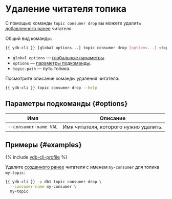 # Удаление читателя топика

С помощью команды `topic consumer drop` вы можете удалить [добавленного ранее](topic-consumer-add.md) читателя.

Общий вид команды:

```bash
{{ ydb-cli }} [global options...] topic consumer drop [options...] <topic-path>
```

* `global options` — [глобальные параметры](commands/global-options.md).
* `options` — [параметры подкоманды](#options).
* `topic-path` — путь топика.

Посмотрите описание команды удаления читателя:

```bash
{{ ydb-cli }} topic consumer drop --help
```

## Параметры подкоманды {#options}

Имя | Описание
---|---
`--consumer-name VAL` | Имя читателя, которого нужно удалить.

## Примеры {#examples}

{% include [ydb-cli-profile](../../_includes/ydb-cli-profile.md) %}

Удалите [созданного ранее](#consumer-add) читателя с именем `my-consumer` для топика `my-topic`:

```bash
{{ ydb-cli }} -p db1 topic consumer drop \
  --consumer-name my-consumer \
  my-topic
```
